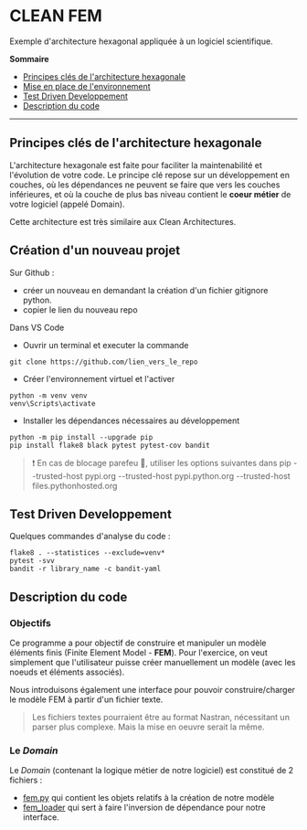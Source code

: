 # CLEAN FEM

Exemple d'architecture hexagonal appliquée à un logiciel scientifique.

**Sommaire**

- [Principes clés de l'architecture hexagonale](#principes-clés-de-larchitecture-hexagonale)
- [Mise en place de l'environnement](#création-dun-nouveau-projet)
- [Test Driven Developpement](#test-driven-developpement)
- [Description du code](#description-du-code)

---

## Principes clés de l'architecture hexagonale

L'architecture hexagonale est faite pour faciliter la maintenabilité et l'évolution de votre code.
Le principe clé repose sur un développement en couches, où les dépendances ne peuvent se faire que vers les couches inférieures, et où la couche de plus bas niveau contient le **coeur métier** de votre logiciel (appelé Domain).

Cette architecture est très similaire aux Clean Architectures.

## Création d'un nouveau projet

Sur Github :

- créer un nouveau en demandant la création d'un fichier gitignore python.
- copier le lien du nouveau repo

Dans VS Code

- Ouvrir un terminal et executer la commande<br>

```
git clone https://github.com/lien_vers_le_repo
```

- Créer l'environnement virtuel et l'activer

```
python -m venv venv
venv\Scripts\activate
```

- Installer les dépendances nécessaires au développement

```
python -m pip install --upgrade pip
pip install flake8 black pytest pytest-cov bandit
```

> :heavy_exclamation_mark: En cas de blocage parefeu :key:, utiliser les options suivantes dans pip
> --trusted-host pypi.org --trusted-host pypi.python.org --trusted-host files.pythonhosted.org

## Test Driven Developpement

Quelques commandes d'analyse du code :

```
flake8 . --statistices --exclude=venv*
pytest -svv
bandit -r library_name -c bandit-yaml
```

## Description du code

### Objectifs

Ce programme a pour objectif de construire et manipuler un modèle éléments finis (Finite Element Model - **FEM**). Pour l'exercice, on veut simplement que l'utilisateur puisse créer manuellement un modèle (avec les noeuds et éléments associés).

Nous introduisons également une interface pour pouvoir construire/charger le modèle FEM à partir d'un fichier texte.

> Les fichiers textes pourraient être au format Nastran, nécessitant un parser plus complexe. Mais la mise en oeuvre serait la même.

### Le _Domain_

Le _Domain_ (contenant la logique métier de notre logiciel) est constitué de 2 fichiers :

- [fem.py](clean_fem/app/domain/fem.py) qui contient les objets relatifs à la création de notre modèle
- [fem_loader](clean_fem/app/domain/fem_loader.py) qui sert à faire l'inversion de dépendance pour notre interface.
